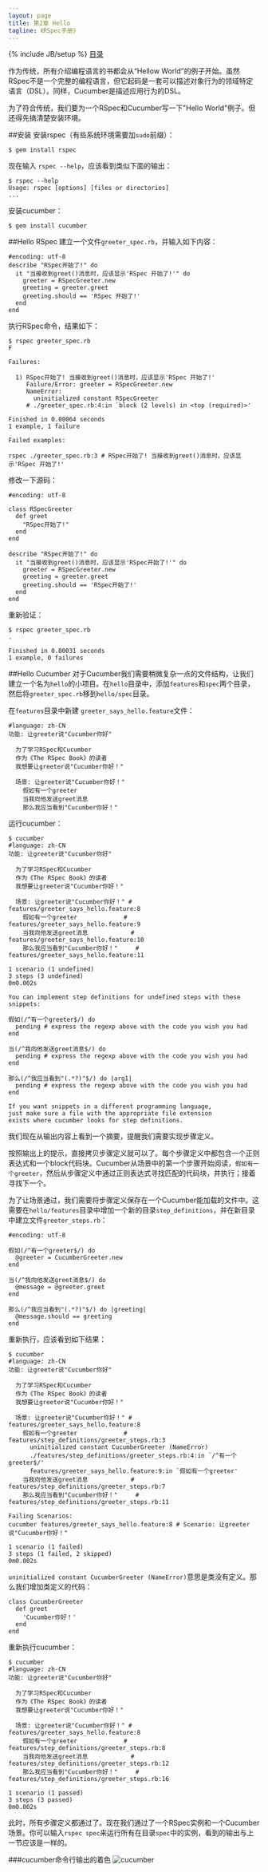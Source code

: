 ```yaml
---
layout: page
title: 第2章 Hello
tagline: 《RSpec手册》
---
```

{% include JB/setup %}
[目录](/the-rspec-book)

作为传统，所有介绍编程语言的书都会从“Hellow World”的例子开始。虽然RSpec不是一个完整的编程语言，但它起码是一套可以描述对象行为的领域特定语言（DSL）。同样，Cucumber是描述应用行为的DSL。

为了符合传统，我们要为一个RSpec和Cucumber写一下"Hello World"例子。但还得先搞清楚安装环境。

##安装
安装rspec（有些系统环境需要加`sudo`前缀）：

    $ gem install rspec

现在输入 `rspec --help`，应该看到类似下面的输出：

    $ rspec --help
    Usage: rspec [options] [files or directories]
    ...

安装cucumber：

    $ gem install cucumber
    
##Hello RSpec
建立一个文件`greeter_spec.rb`，并输入如下内容：

    #encoding: utf-8
    describe "RSpec开始了!" do
      it "当接收到greet()消息时，应该显示'RSpec 开始了!'" do
        greeter = RSpecGreeter.new
        greeting = greeter.greet
        greeting.should == 'RSpec 开始了!'
      end
    end

执行RSpec命令，结果如下：

    $ rspec greeter_spec.rb 
    F

    Failures:

      1) RSpec开始了! 当接收到greet()消息时，应该显示'RSpec 开始了!'
         Failure/Error: greeter = RSpecGreeter.new
         NameError:
           uninitialized constant RSpecGreeter
         # ./greeter_spec.rb:4:in `block (2 levels) in <top (required)>'

    Finished in 0.00064 seconds
    1 example, 1 failure

    Failed examples:

    rspec ./greeter_spec.rb:3 # RSpec开始了! 当接收到greet()消息时，应该显示'RSpec 开始了!'

修改一下源码：

    #encoding: utf-8

    class RSpecGreeter
      def greet
        "RSpec开始了!"
      end
    end

    describe "RSpec开始了!" do
      it "当接收到greet()消息时，应该显示'RSpec开始了!'" do
        greeter = RSpecGreeter.new
        greeting = greeter.greet
        greeting.should == 'RSpec开始了!'
      end
    end

重新验证：

    $ rspec greeter_spec.rb 
    .

    Finished in 0.00031 seconds
    1 example, 0 failures

##Hello Cucumber
对于Cucumber我们需要稍微复杂一点的文件结构，让我们建立一个名为`hello`的小项目。在`hello`目录中，添加`features`和`spec`两个目录，然后将`greeter_spec.rb`移到`hello/spec`目录。

在`features`目录中新建 `greeter_says_hello.feature`文件：

    #language: zh-CN
    功能: 让greeter说"Cucumber你好"

      为了学习RSpec和Cucumber
      作为《The RSpec Book》的读者
      我想要让greeter说"Cucumber你好！"
      
      场景: 让greeter说"Cucumber你好！"
        假如有一个greeter
        当我向他发送greet消息
        那么我应当看到"Cucumber你好！"
      
      

运行cucumber：

    $ cucumber
    #language: zh-CN
    功能: 让greeter说"Cucumber你好"
      
      为了学习RSpec和Cucumber
      作为《The RSpec Book》的读者
      我想要让greeter说"Cucumber你好！"

      场景: 让greeter说"Cucumber你好！" # features/greeter_says_hello.feature:8
        假如有一个greeter             # features/greeter_says_hello.feature:9
        当我向他发送greet消息            # features/greeter_says_hello.feature:10
        那么我应当看到"Cucumber你好！"     # features/greeter_says_hello.feature:11

    1 scenario (1 undefined)
    3 steps (3 undefined)
    0m0.002s

    You can implement step definitions for undefined steps with these snippets:

    假如(/^有一个greeter$/) do
      pending # express the regexp above with the code you wish you had
    end

    当(/^我向他发送greet消息$/) do
      pending # express the regexp above with the code you wish you had
    end

    那么(/^我应当看到"(.*?)"$/) do |arg1|
      pending # express the regexp above with the code you wish you had
    end

    If you want snippets in a different programming language,
    just make sure a file with the appropriate file extension
    exists where cucumber looks for step definitions.

我们现在从输出内容上看到一个摘要，提醒我们需要实现步骤定义。

按照输出上的提示，直接拷贝步骤定义就可以了。每个步骤定义中都包含一个正则表达式和一个block代码块。Cucumber从场景中的第一个步骤开始阅读，`假如有一个greeter`，然后从步骤定义中通过正则表达式寻找匹配的代码块，并执行；接着寻找下一个。

为了让场景通过，我们需要将步骤定义保存在一个Cucumber能加载的文件中。这需要在`hello/features`目录中增加一个新的目录`step_definitions`，并在新目录中建立文件`greeter_steps.rb`：

    #encoding: utf-8

    假如(/^有一个greeter$/) do
      @greeter = CucumberGreeter.new
    end

    当(/^我向他发送greet消息$/) do
      @message = @greeter.greet
    end

    那么(/^我应当看到"(.*?)"$/) do |greeting|
      @message.should == greeting
    end

重新执行，应该看到如下结果：

    $ cucumber
    #language: zh-CN
    功能: 让greeter说"Cucumber你好"
      
      为了学习RSpec和Cucumber
      作为《The RSpec Book》的读者
      我想要让greeter说"Cucumber你好！"

      场景: 让greeter说"Cucumber你好！" # features/greeter_says_hello.feature:8
        假如有一个greeter             # features/step_definitions/greeter_steps.rb:3
          uninitialized constant CucumberGreeter (NameError)
          ./features/step_definitions/greeter_steps.rb:4:in `/^有一个greeter$/'
          features/greeter_says_hello.feature:9:in `假如有一个greeter'
        当我向他发送greet消息            # features/step_definitions/greeter_steps.rb:7
        那么我应当看到"Cucumber你好！"     # features/step_definitions/greeter_steps.rb:11

    Failing Scenarios:
    cucumber features/greeter_says_hello.feature:8 # Scenario: 让greeter说"Cucumber你好！"

    1 scenario (1 failed)
    3 steps (1 failed, 2 skipped)
    0m0.002s

`uninitialized constant CucumberGreeter (NameError)`意思是类没有定义。那么我们增加类定义的代码：

    class CucumberGreeter
      def greet
        'Cucumber你好！'
      end
    end

重新执行cucumber：

    $ cucumber
    #language: zh-CN
    功能: 让greeter说"Cucumber你好"
      
      为了学习RSpec和Cucumber
      作为《The RSpec Book》的读者
      我想要让greeter说"Cucumber你好！"

      场景: 让greeter说"Cucumber你好！" # features/greeter_says_hello.feature:8
        假如有一个greeter             # features/step_definitions/greeter_steps.rb:8
        当我向他发送greet消息            # features/step_definitions/greeter_steps.rb:12
        那么我应当看到"Cucumber你好！"     # features/step_definitions/greeter_steps.rb:16

    1 scenario (1 passed)
    3 steps (3 passed)
    0m0.002s
此时，所有步骤定义都通过了。现在我们通过了一个RSpec实例和一个Cucumber场景。你可以输入`rspec spec`来运行所有在目录`spec`中的实例，看到的输出与上一节应该是一样的。

###cucumber命令行输出的着色
![cucumber](cucumber.png)